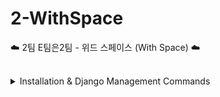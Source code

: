 # 2-WithSpace
☁️ 2팀 E팀은2팀 - 위드 스페이스 (With Space) ☁️

<br>


<details>
  <summary> Installation & Django Management Commands </summary>
  
1. `python -m venv myvenv`
2. `pip install django`
3. `pip install django-taggit`
4. `pip install django-taggit-templatetags2`
5. `python manage.py collectstatic`
6. `python manage.py makemigrations`
7. `python manage.py migrate`
8. `python manage.py createsuperuser`
9. `python manage.py runserver`

</details>
